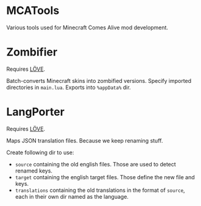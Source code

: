 # MCATools
Various tools used for Minecraft Comes Alive mod development.

# Zombifier
Requires [LÖVE](https://love2d.org/).

Batch-converts Minecraft skins into zombified versions.
Specify imported directories in `main.lua`. Exports into `%appData%` dir.


# LangPorter
Requires [LÖVE](https://love2d.org/).

Maps JSON translation files. Because we keep renaming stuff.

Create following dir to use:
* `source` containing the old english files. Those are used to detect renamed keys.
* `target` containing the english target files. Those define the new file and keys.
* `translations` containing the old translations in the format of `source`, each in their own dir named as the language.
